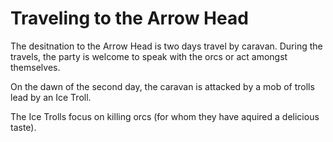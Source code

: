 # Traveling to the Arrow Head

The desitnation to the Arrow Head is two days travel by caravan. During the travels, the party is welcome to speak with the orcs or act amongst themselves. 

On the dawn of the second day, the caravan is attacked by a mob of trolls lead by an Ice Troll. 

The Ice Trolls focus on killing orcs (for whom they have aquired a delicious taste).
